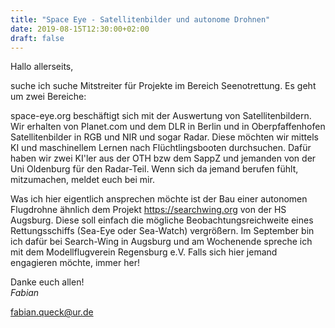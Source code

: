 ```yaml
---
title: "Space Eye - Satellitenbilder und autonome Drohnen"
date: 2019-08-15T12:30:00+02:00
draft: false
---
```

Hallo allerseits,

suche ich suche Mitstreiter für Projekte im Bereich Seenotrettung.
Es geht um zwei Bereiche:

space-eye.org beschäftigt sich mit der Auswertung von Satellitenbildern. Wir erhalten von Planet.com und dem DLR in Berlin und in Oberpfaffenhofen Satellitenbilder in RGB und NIR und sogar Radar. Diese möchten wir mittels KI und maschinellem Lernen nach Flüchtlingsbooten durchsuchen. Dafür haben wir zwei KI'ler aus der OTH bzw dem SappZ und jemanden von der Uni Oldenburg für den Radar-Teil. Wenn sich da jemand berufen fühlt, mitzumachen, meldet euch bei mir.

Was ich hier eigentlich ansprechen möchte ist der Bau einer autonomen Flugdrohne ähnlich dem Projekt https://searchwing.org von der HS Augsburg.
Diese soll einfach die mögliche Beobachtungsreichweite eines Rettungsschiffs (Sea-Eye oder Sea-Watch) vergrößern. Im September bin ich dafür bei Search-Wing in Augsburg und am Wochenende spreche ich mit dem Modellflugverein Regensburg e.V.
Falls sich hier jemand engagieren möchte, immer her!

Danke euch allen!  
_Fabian_

[fabian.queck@ur.de](mailto:fabian.queck@ur.de)
